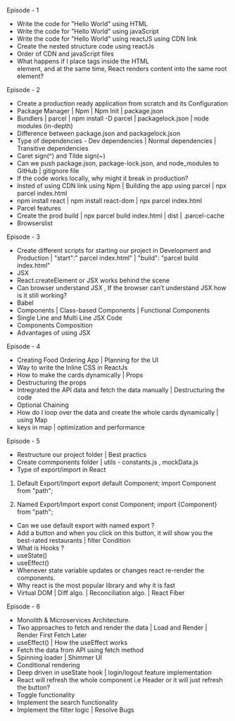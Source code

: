Episode - 1

* Write the code for "Hello World" using HTML
* Write the code for "Hello World" using javaScript
* Write the code for "Hello World" using reactJS using CDN link
* Create the nested structure code using reactJs
* Order of CDN and javaScript files
* What happens if I place tags inside the HTML <div id="root"></div> element, and at the same time,  React renders content into the same root element? 



Episode - 2

* Create a production ready application from scratch and its Configuration 
* Package Manager | Npm | Npm Init | package.json
* Bundlers | parcel | npm install -D parcel | packagelock.json | node modules (in-depth)
* Difference between package.json and packagelock.json
* Type of dependencies - Dev dependencies | Normal dependencies | Transitive dependencies
* Caret sign(^) and Tilde sign(~) 
* Can we push package.json, package-lock.json, and node_modules to GitHub | gitignore file 
* If the code works locally, why might it break in production?
* Insted of using CDN link using Npm | Building the app using parcel | npx parcel index.html  
* npm install react | npm install react-dom | npx parcel index.html
* Parcel features 
* Create the prod build | npx parcel build index.html | dist | .parcel-cache
* Browserslist


Episode - 3

* Create different scripts for starting our project in Development and Production | 
  "start":" parcel index.html" | "build": "parcel build index.html"
* JSX
* React.createElement or JSX works behind the scene
* Can browser understand JSX , If the browser can’t understand JSX how is it still working?
* Babel 
* Components | Class-based Components | Functional Components 
* Single Line and Multi Line JSX Code
* Components Composition 
* Advantages of using JSX


Episode - 4

* Creating Food Ordering App | Planning for the UI
* Way to write the Inline CSS in ReactJs
* How to make the cards dynamically | Props
* Destructuring the props
* Intregrated the API data and fetch the data manually | Destructuring the code 
* Optional Chaining
* How do I loop over the data and create the whole cards dynamically | using Map
* keys in map | optimization and performance 


Episode - 5

* Restructure our project folder | Best practics 
* Create commponents folder | utils - constants.js , mockData.js
* Type of export/import in React

1. Default Export/Import
export default Component;
import Component from "path";

2. Named Export/Import
export const Component;
import {Component} from "path";

* Can we use default export with named export ?  
* Add a button and when you click on this button, it will show you the best-rated restaurants |    filter Condition
* What is Hooks ?
* useState() 
* useEffect()
* Whenever state variable updates or changes react re-render the components.
* Why react is the most popular library and why it is fast 
* Virtual DOM | Diff algo. | Reconciliation algo. | React Fiber

Episode - 6
* Monolith & Microservices Architecture.
* Two approaches to fetch and render the data | Load and Render | Render First Fetch Later
* useEffect() | How the useEffect works
* Fetch the data from API using fetch method
* Spinning loader | Shimmer UI
* Conditional rendering 
* Deep driven in useState hook | login/logout feature implementation
* React will refresh the whole component i.e Header or it will just refresh the button?
* Toggle functionality
* Implement the search functionality
* Implement the filter logic | Resolve Bugs